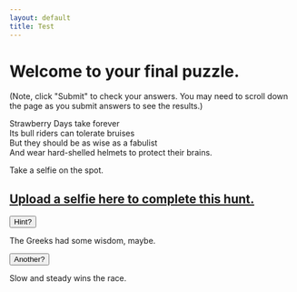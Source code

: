 ```yaml
---
layout: default
title: Test
---
```

 
<h1>Welcome to your final puzzle.</h1>

<p>(Note, click "Submit" to check your answers. You may need to scroll down the page as you submit answers to see the results.)</p>



<p>Strawberry Days take forever<br>
Its bull riders can tolerate bruises<br>
But they should be as wise as a fabulist<br>
And wear hard-shelled helmets to protect their brains.
<p>
Take a selfie on the spot.

</p>


<h2><a href="https://docs.google.com/forms/d/e/1FAIpQLScxn5hFpmlOWb6y5CiWEPIov477ESS55uvxoiVDVRbZLobNZA/viewform?usp=sf_link">Upload a selfie here to complete this hunt.</a></h2>



<button onclick="Hint1()" >Hint?</button>
    <div id="Hint1"><div>
    The Greeks had some wisdom, maybe. <br>

<button onclick="Hint1b()" >Another?</button>
    <div id="Hint1b"><div>
    Slow and steady wins the race.
</div>
</div>
</div>
</div>

<script type="text/javascript">
  document.getElementById("Hint1").style.display = "none";
</script>

<script>
function Hint1() {
  var x = document.getElementById("Hint1");
  if (x.style.display === "none") {
    x.style.display = "block";
  } else {
    x.style.display = "none";
  }
}
  document.getElementById("Hint1b").style.display = "none";
  function Hint1b() {
    var x = document.getElementById("Hint1b");
    if (x.style.display === "none") {
      x.style.display = "block";
    } else {
      x.style.display = "none";
    }
  }
</script>



